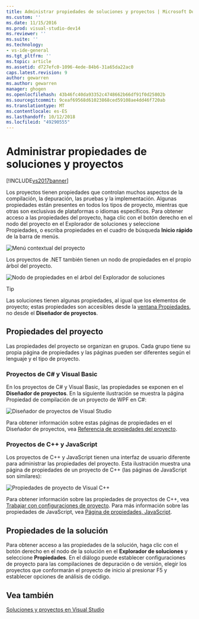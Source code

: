 ```yaml
---
title: Administrar propiedades de soluciones y proyectos | Microsoft Docs
ms.custom: ''
ms.date: 11/15/2016
ms.prod: visual-studio-dev14
ms.reviewer: ''
ms.suite: ''
ms.technology:
- vs-ide-general
ms.tgt_pltfrm: ''
ms.topic: article
ms.assetid: d727efc0-1096-4ede-84b6-31a65da22ac0
caps.latest.revision: 9
author: gewarren
ms.author: gewarren
manager: ghogen
ms.openlocfilehash: 43b46fc40da93352c4748662b66df91f0d25802b
ms.sourcegitcommit: 9ceaf69568d61023868ced59108ae4dd46f720ab
ms.translationtype: MT
ms.contentlocale: es-ES
ms.lasthandoff: 10/12/2018
ms.locfileid: "49290555"
---
```

# <a name="managing-project-and-solution-properties"></a>Administrar propiedades de soluciones y proyectos
[!INCLUDE[vs2017banner](../includes/vs2017banner.md)]

Los proyectos tienen propiedades que controlan muchos aspectos de la compilación, la depuración, las pruebas y la implementación. Algunas propiedades están presentes en todos los tipos de proyecto, mientras que otras son exclusivas de plataformas o idiomas específicos. Para obtener acceso a las propiedades del proyecto, haga clic con el botón derecho en el nodo del proyecto en el Explorador de soluciones y seleccione Propiedades, o escriba propiedades en el cuadro de búsqueda **Inicio rápido** de la barra de menús.  
  
 ![Menú contextual del proyecto](../ide/media/vs2015-proj-prop-menu.gif "vs2015_proj_prop_menu")  
  
 Los proyectos de .NET también tienen un nodo de propiedades en el propio árbol del proyecto.  
  
 ![Nodo de propiedades en el árbol del Explorador de soluciones](../ide/media/vs2015-props-se.png "VS2015_Props_SE")  
  
> [!TIP]
>  Las soluciones tienen algunas propiedades, al igual que los elementos de proyecto; estas propiedades son accesibles desde la [ventana Propiedades](../ide/reference/properties-window.md), no desde el **Diseñador de proyectos**.  
  
## <a name="project-properties"></a>Propiedades del proyecto  
 Las propiedades del proyecto se organizan en grupos. Cada grupo tiene su propia página de propiedades y las páginas pueden ser diferentes según el lenguaje y el tipo de proyecto.  
  
### <a name="c-and-visual-basic-projects"></a>Proyectos de C# y Visual Basic  
 En los proyectos de C# y Visual Basic, las propiedades se exponen en el **Diseñador de proyectos**. En la siguiente ilustración se muestra la página Propiedad de compilación de un proyecto de WPF en C#:  
  
 ![Diseñador de proyectos de Visual Studio](../ide/media/vs2015-proppage-build.png "VS2015_PropPage_Build")  
  
 Para obtener información sobre estas páginas de propiedades en el Diseñador de proyectos, vea [Referencia de propiedades del proyecto](../ide/reference/project-properties-reference.md).  
  
### <a name="c-and-javascript-projects"></a>Proyectos de C++ y JavaScript  
 Los proyectos de C++ y JavaScript tienen una interfaz de usuario diferente para administrar las propiedades del proyecto. Esta ilustración muestra una página de propiedades de un proyecto de C++ (las páginas de JavaScript son similares):  
  
 ![Propiedades de proyecto de Visual C&#43;&#43;](../ide/media/vs2015-projprops-cpp.png "VS2015_ProjProps_cpp")  
  
 Para obtener información sobre las propiedades de proyectos de C++, vea [Trabajar con configuraciones de proyecto](http://msdn.microsoft.com/library/9b0d6f8b-7d4e-4e61-aa75-7d14944816cd). Para más información sobre las propiedades de JavaScript, vea [Página de propiedades, JavaScript](../ide/reference/property-pages-javascript.md).  
  
## <a name="solution-properties"></a>Propiedades de la solución  
 Para obtener acceso a las propiedades de la solución, haga clic con el botón derecho en el nodo de la solución en el **Explorador de soluciones** y seleccione **Propiedades**. En el diálogo puede establecer configuraciones de proyecto para las compilaciones de depuración o de versión, elegir los proyectos que conformarán el proyecto de inicio al presionar F5 y establecer opciones de análisis de código.  
  
## <a name="see-also"></a>Vea también  
 [Soluciones y proyectos en Visual Studio](../ide/solutions-and-projects-in-visual-studio.md)



